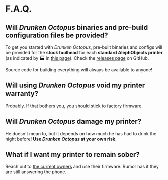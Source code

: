 # F.A.Q.

## Will *Drunken Octopus* binaries and pre-build configuration files be provided?

To get you started with *Drunken Octopus*, pre-built binaries and configs will be provided for 
the **stock toolhead** for each **standard AlephObjects printer** (as indicated by :factory: 
in [this page](Supported-Printers-and-Toolheads)). 
Check the [releases page] on GitHub.

Source code for building everything will always be available to anyone!

## Will using *Drunken Octopus* void my printer warranty?

Probably. If that bothers you, you should stick to factory firmware.

## Will *Drunken Octopus* damage my printer?

He doesn't mean to, but it depends on how much he has had to drink the night before! 
**Use *Drunken Octopus* at your own risk.**

## What if I want my printer to remain sober?

Reach out to [the current owners] and use their firmware. Rumor has it they are still answering the phone.

[logo]: https://github.com/marciot/drunken-octopus-marlin/raw/master/images/drunk-octopus-lcd-2.bmp "Drunken Octopus Logo"
[releases page]: https://github.com/marciot/drunken-octopus-marlin/releases
[the current owners]: https://www.lulzbot.com/